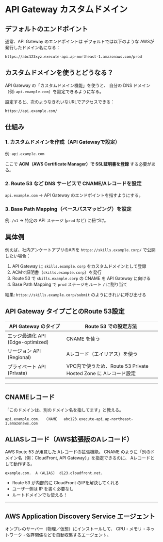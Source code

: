 # API Gateway カスタムドメイン

## デフォルトのエンドポイント

通常、API Gateway のエンドポイントは
デフォルトでは以下のような AWSが発行したドメイン名になる：

```
https://abc123xyz.execute-api.ap-northeast-1.amazonaws.com/prod
```

## カスタムドメインを使うとどうなる？

API Gateway の「カスタムドメイン機能」を使うと、
自分の DNS ドメイン（例: `api.example.com`）を設定できるようになる。

設定すると、次のようなきれいなURLでアクセスできる：

```
https://api.example.com/
```

## 仕組み

### 1. カスタムドメインを作成（API Gatewayで設定）

例: `api.example.com`

ここで **ACM（AWS Certificate Manager）で SSL証明書を登録** する必要がある。

### 2. Route 53 など DNS サービスで CNAME/Aレコードを設定

`api.example.com` → API Gateway のエンドポイントを指すようにする。

### 3. Base Path Mapping（ベースパスマッピング）を設定

例: `/v1` → 特定の API ステージ (`prod` など) に紐づけ。

## 具体例

例えば、社内アンケートアプリのAPIを
`https://skills.example.corp/` で公開したい場合：

1. API Gateway に `skills.example.corp` をカスタムドメインとして登録
2. ACMで証明書（`skills.example.corp`）を発行
3. Route 53 で `skills.example.corp` の CNAME を API Gateway に向ける
4. Base Path Mapping で `prod` ステージをルート `/` に割り当て

結果: `https://skills.example.corp/submit` のようにきれいに呼び出せる

## API Gateway タイプごとのRoute 53設定

| API Gateway のタイプ | Route 53 での設定方法 |
|-------------------|---------------------|
| エッジ最適化 API (Edge-optimized) | CNAME を使う |
| リージョン API (Regional) | Aレコード（エイリアス）を使う |
| プライベート API (Private) | VPC内で使うため、Route 53 Private Hosted Zone に Aレコード設定 |

---

## CNAMEレコード

「このドメインは、別のドメイン名を指してます」と教える。

```
api.example.com.   CNAME   abc123.execute-api.ap-northeast-1.amazonaws.com
```

## ALIASレコード（AWS拡張版のAレコード）

AWS Route 53 が用意した Aレコードの拡張機能。
CNAME のように「別のドメイン名（例：CloudFront, API Gateway）」を指定できるのに、
Aレコードとして動作する。

```
example.com.  A (ALIAS)  d123.cloudfront.net.
```

- Route 53 が内部的に CloudFront のIPを解決してくれる
- ユーザー側は IP を書く必要なし
- ルートドメインでも使える！

---

## AWS Application Discovery Service エージェント

オンプレのサーバー（物理／仮想）にインストールして、
CPU・メモリ・ネットワーク・依存関係などを自動収集するエージェント。
